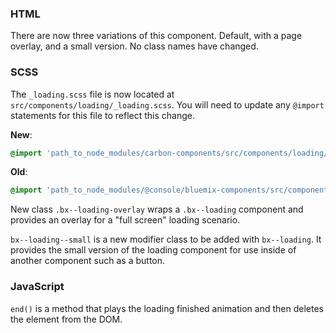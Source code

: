 ### HTML

There are now three variations of this component. Default, with a page overlay,
and a small version. No class names have changed.

### SCSS

The `_loading.scss` file is now located at
`src/components/loading/_loading.scss`. You will need to update any `@import`
statements for this file to reflect this change.

**New**:

```scss
@import 'path_to_node_modules/carbon-components/src/components/loading/loading';
```

**Old**:

```scss
@import 'path_to_node_modules/@console/bluemix-components/src/components/loading/loading';
```

New class `.bx--loading-overlay` wraps a `.bx--loading` component and provides
an overlay for a "full screen" loading scenario.

`bx--loading--small` is a new modifier class to be added with `bx--loading`. It
provides the small version of the loading component for use inside of another
component such as a button.

### JavaScript

`end()` is a method that plays the loading finished animation and then deletes
the element from the DOM.
